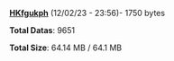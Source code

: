 [**HKfgukph**](/data/HKfgukph.txt) (12/02/23 - 23:56)- 1750 bytes

**Total Datas**: 9651

**Total Size**: 64.14 MB / 64.1 MB